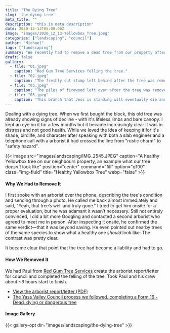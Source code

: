 ```yaml
---
title: "The Dying Tree"
slug: 'the-dying-tree'
meta_title: ""
description: "this is meta description"
date: 2020-12-13T05:00:00Z
image: "images/2020_12_13-Yellowbox_Tree.jpeg"
categories: ["landscaping", "council"]
author: "Michael"
tags: ["landscaping"]
summary: "We recently had to remove a dead tree from our property after confirming with two arborists that it was beyond saving. While it was a tough decision, the tree posed safety risks and couldn’t be revived."
draft: false
gallery:
  - file: "01.jpeg"
    caption: "Red Gum Tree Services felling the tree."
  - file: "02.jpeg"
    caption: "The freshly cut stump left behind after the tree was removed."
  - file: "03.jpeg"
    caption: "The piles of firewood left over after the tree was removed."
  - file: "05.jpeg"
    caption: "This branch that Jess is standing will eventually die and fall."
---
```


Dealing with a dying tree. When we first bought the block, this old tree was already showing signs of decline - with it's lifeless limbs and bare canopy. I kept an eye on it for a few months but it became increasingly clear it was in distress and not good health. While we loved the idea of keeping it for it's shade, birdlife, and character after speaking with both a slab engineer and a telephone call with a arborist it had crossed the line from "rustic charm" to "safety hazard".

{{< image src="images/landscaping/IMG_2545.JPEG" caption="A healthy Yellowbox tree on our neighbours property, an example what our tree _doesn't_ look like" position="center" command="fill" option="q100" class="img-fluid" title="Healthy Yellowbox Tree" webp="false" >}}

#### Why We Had to Remove It

I first spoke with an arborist over the phone, describing the tree's condition and sending through a photo. He called me back almost immediately and said, "Yeah, that tree’s well and truly gone." I tried to get him onsite for a proper evaluation, but he was adamant it wasn’t necessary. Still not entirely convinced, I did a bit more Googling and contacted a second arborist who agreed to meet me in person. After inspecting it onsite, he confirmed the same verdict—that it was beyond saving. He even pointed out nearby trees of the same species to show what a healthy one _should_ look like. The contrast was pretty clear.

It became clear that point that the tree had become a liability and had to go.

#### How We Removed It

We had Paul from [Red Gum Tree Services](https://redgumtreeservices.com.au/) create the arborist report/letter for council and completed the felling of the tree. Took Paul and his crew about ~6 hours start to finish.

- [View the arborist report/letter (PDF)](/documents/Report_Red-Gum-Tree-Services_Lot102_DP128670.pdf)
- [The Yass Valley Council process we followed, completing a Form 16 - Dead, dying or dangerous tree](https://www.yassvalley.nsw.gov.au/Our-Services/Strategic-Planning/Heritage-and-Environment/Tree-Removal)

#### Image Gallery

{{< gallery-opt dir="images/landscaping/the-dying-tree" >}}